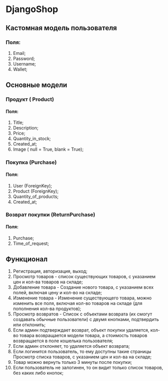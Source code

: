 # DjangoShop


## Кастомная модель пользователя
### Поля:
1) Email;
2) Password;
3) Username;
4) Wallet;

## Основные модели

### Продукт ( Product)
#### Поля:
1) Title;
2) Description;
3) Price;
4) Quantity_in_stock;
5) Created_at;
6) Image ( null = True, blank = True);

### Покупка (Purchase)
#### Поля:
1) User (ForeignKey);
2) Product (ForeignKey);
3) Quantity_of_products;
4) Created_at;

### Возврат покупки (ReturnPurchase)
#### Поля:
1) Purchase;
2) Time_of_request;

## Функционал

1) Регистрация, авторизация, выход;
2)  Просмотр товаров - список существующих товаров, с указанием цен и кол-ва товаров на складе;
3)  Добавление товара - Создание нового товара, с указанием всех полей, включая цену и кол-во на складе;
4)  Изменение товара - Изменение существующего товара, можно изменить все поля, включая кол-во товаров на складе (для пополнения кол-ва продуктов);
5)  Просмотр возвратов - Список с объектами возврата (их смогут создавать обычные пользователи) с двумя кнопками, подтвердить или отклонить;
6)  Если админ подтверждает возврат, объект покупки удаляется, кол-во товара  возвращается модели товара, а стоимость товаров возвращается в поле кошелька пользователя;
7)   Если админ отклоняет, то удаляется объект возврата;
8)   Если логинится пользователь, то ему доступны такие страницы Просмотр списка товаров, с указанием цен и кол-ва на складе;
9)   Товар можно вернуть только 3 минуты после покупки;
10)   Если пользователь не залогинен, то он видит только список товаров, без каких либо кнопок;

